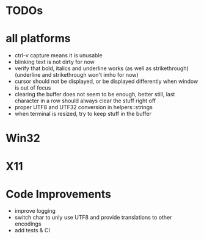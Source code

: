 # TODOs

# all platforms

- ctrl-v capture means it is unusable
- blinking text is not dirty for now
- verify that bold, italics and underline works (as well as strikethrough) (underline and strikethrough won't imho for now)
- cursor should not be displayed, or be displayed differently when window is out of focus
- clearing the buffer does not seem to be enough, better still, last character in a row should always clear the stuff right off
- proper UTF8 and UTF32 conversion in helpers::strings
- when terminal is resized, try to keep stuff in the buffer

# Win32

# X11

# Code Improvements 

- improve logging
- switch char to unly use UTF8 and provide translations to other encodings
- add tests & CI